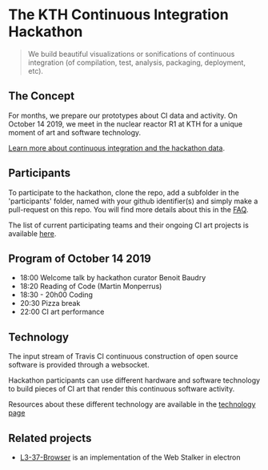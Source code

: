 # The KTH Continuous Integration Hackathon

> We build beautiful visualizations or sonifications of continuous integration (of compilation, test, analysis, packaging, deployment, etc).

## The Concept

For months, we prepare our prototypes about CI data and activity. On October 14 2019, we meet in the nuclear reactor R1 at KTH for a unique moment of art and software technology.

[Learn more about continuous integration and the hackathon data](https://github.com/KTH/ci-hackathon/blob/master/site/travis.md).

## Participants

To participate to the hackathon, clone the repo, add a subfolder in the 'participants' folder, named with your github identifier(s) and simply make a pull-request on this repo. You will find more details about this in the [FAQ](https://github.com/KTH/ci-hackathon/blob/master/site/faq.md).

The list of current participating teams and their ongoing CI art projects is available [here](https://kth.github.io/ci-hackathon/#participants).


## Program of October 14 2019

- 18:00 Welcome talk by hackathon curator Benoit Baudry
- 18:20 Reading of Code (Martin Monperrus)
- 18:30 - 20h00 Coding
- 20:30 Pizza break
- 22:00 CI art performance

## Technology

The input stream of Travis CI continuous construction of open source software is provided through a websocket.

Hackathon participants can use different hardware and software technology to build pieces of CI art that render this continuous software activity.

Resources about these different technology are available in the [technology page](https://github.com/KTH/ci-hackathon/blob/master/site/technology.md)

## Related projects

* [L3-37-Browser](https://github.com/Jacarte/L3-37-Browser) is an implementation of the Web Stalker in electron 
